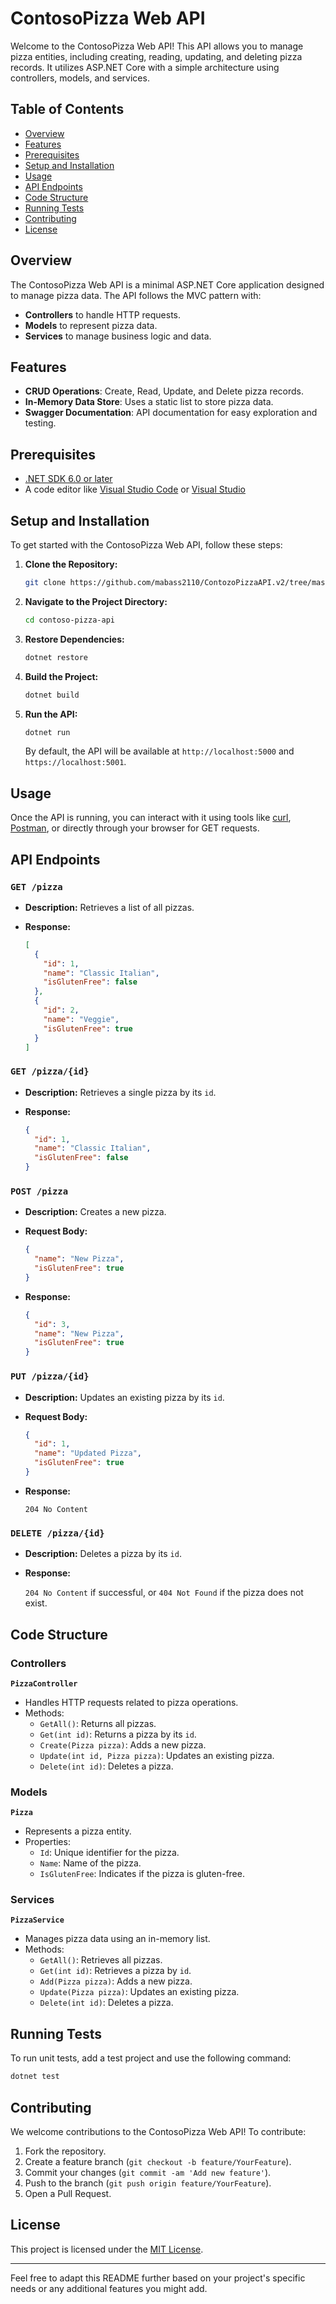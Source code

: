 
# ContosoPizza Web API

Welcome to the ContosoPizza Web API! This API allows you to manage pizza entities, including creating, reading, updating, and deleting pizza records. It utilizes ASP.NET Core with a simple architecture using controllers, models, and services.

## Table of Contents

- [Overview](#overview)
- [Features](#features)
- [Prerequisites](#prerequisites)
- [Setup and Installation](#setup-and-installation)
- [Usage](#usage)
- [API Endpoints](#api-endpoints)
- [Code Structure](#code-structure)
- [Running Tests](#running-tests)
- [Contributing](#contributing)
- [License](#license)

## Overview

The ContosoPizza Web API is a minimal ASP.NET Core application designed to manage pizza data. The API follows the MVC pattern with:

- **Controllers** to handle HTTP requests.
- **Models** to represent pizza data.
- **Services** to manage business logic and data.

## Features

- **CRUD Operations**: Create, Read, Update, and Delete pizza records.
- **In-Memory Data Store**: Uses a static list to store pizza data.
- **Swagger Documentation**: API documentation for easy exploration and testing.

## Prerequisites

- [.NET SDK 6.0 or later](https://dotnet.microsoft.com/download/dotnet)
- A code editor like [Visual Studio Code](https://code.visualstudio.com/) or [Visual Studio](https://visualstudio.microsoft.com/)

## Setup and Installation

To get started with the ContosoPizza Web API, follow these steps:

1. **Clone the Repository:**

   ```bash
   git clone https://github.com/mabass2110/ContozoPizzaAPI.v2/tree/master
   ```

2. **Navigate to the Project Directory:**

   ```bash
   cd contoso-pizza-api
   ```

3. **Restore Dependencies:**

   ```bash
   dotnet restore
   ```

4. **Build the Project:**

   ```bash
   dotnet build
   ```

5. **Run the API:**

   ```bash
   dotnet run
   ```

   By default, the API will be available at `http://localhost:5000` and `https://localhost:5001`.

## Usage

Once the API is running, you can interact with it using tools like [curl](https://curl.se/), [Postman](https://www.postman.com/), or directly through your browser for GET requests.

## API Endpoints

### `GET /pizza`

- **Description:** Retrieves a list of all pizzas.
- **Response:**

  ```json
  [
    {
      "id": 1,
      "name": "Classic Italian",
      "isGlutenFree": false
    },
    {
      "id": 2,
      "name": "Veggie",
      "isGlutenFree": true
    }
  ]
  ```

### `GET /pizza/{id}`

- **Description:** Retrieves a single pizza by its `id`.
- **Response:**

  ```json
  {
    "id": 1,
    "name": "Classic Italian",
    "isGlutenFree": false
  }
  ```

### `POST /pizza`

- **Description:** Creates a new pizza.
- **Request Body:**

  ```json
  {
    "name": "New Pizza",
    "isGlutenFree": true
  }
  ```

- **Response:**

  ```json
  {
    "id": 3,
    "name": "New Pizza",
    "isGlutenFree": true
  }
  ```

### `PUT /pizza/{id}`

- **Description:** Updates an existing pizza by its `id`.
- **Request Body:**

  ```json
  {
    "id": 1,
    "name": "Updated Pizza",
    "isGlutenFree": true
  }
  ```

- **Response:**

  `204 No Content`

### `DELETE /pizza/{id}`

- **Description:** Deletes a pizza by its `id`.
- **Response:**

  `204 No Content` if successful, or `404 Not Found` if the pizza does not exist.

## Code Structure

### Controllers

**`PizzaController`**

- Handles HTTP requests related to pizza operations.
- Methods:
  - `GetAll()`: Returns all pizzas.
  - `Get(int id)`: Returns a pizza by its `id`.
  - `Create(Pizza pizza)`: Adds a new pizza.
  - `Update(int id, Pizza pizza)`: Updates an existing pizza.
  - `Delete(int id)`: Deletes a pizza.

### Models

**`Pizza`**

- Represents a pizza entity.
- Properties:
  - `Id`: Unique identifier for the pizza.
  - `Name`: Name of the pizza.
  - `IsGlutenFree`: Indicates if the pizza is gluten-free.

### Services

**`PizzaService`**

- Manages pizza data using an in-memory list.
- Methods:
  - `GetAll()`: Retrieves all pizzas.
  - `Get(int id)`: Retrieves a pizza by `id`.
  - `Add(Pizza pizza)`: Adds a new pizza.
  - `Update(Pizza pizza)`: Updates an existing pizza.
  - `Delete(int id)`: Deletes a pizza.

## Running Tests

To run unit tests, add a test project and use the following command:

```bash
dotnet test
```

## Contributing

We welcome contributions to the ContosoPizza Web API! To contribute:

1. Fork the repository.
2. Create a feature branch (`git checkout -b feature/YourFeature`).
3. Commit your changes (`git commit -am 'Add new feature'`).
4. Push to the branch (`git push origin feature/YourFeature`).
5. Open a Pull Request.

## License

This project is licensed under the [MIT License](LICENSE).

---

Feel free to adapt this README further based on your project's specific needs or any additional features you might add.
